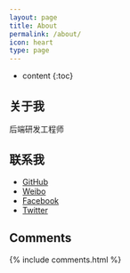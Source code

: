 ```yaml
---
layout: page
title: About
permalink: /about/
icon: heart
type: page
---
```


* content
{:toc}

## 关于我

后端研发工程师

## 联系我

* [GitHub](https://github.com/liuhongfeng)
* [Weibo](https://weibo.com/hongying1993)
* [Facebook](https://www.facebook.com/hongying239)
* [Twitter](https://twitter.com/hongying239)

## Comments

{% include comments.html %}
